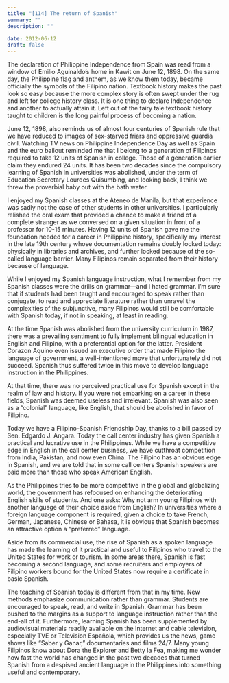 ```yaml
---
title: "[114] The return of Spanish"
summary: ""
description: ""

date: 2012-06-12
draft: false
---
```


The declaration of Philippine Independence from Spain was read from a window of Emilio Aguinaldo’s home in Kawit on June 12, 1898. On the same day, the Philippine flag and anthem, as we know them today, became officially the symbols of the Filipino nation. Textbook history makes the past look so easy because the more complex story is often swept under the rug and left for college history class. It is one thing to declare Independence and another to actually attain it. Left out of the fairy tale textbook history taught to children is the long painful process of becoming a nation.

June 12, 1898, also reminds us of almost four centuries of Spanish rule that we have reduced to images of sex-starved friars and oppressive guardia civil. Watching TV news on Philippine Independence Day as well as Spain and the euro bailout reminded me that I belong to a generation of Filipinos required to take 12 units of Spanish in college. Those of a generation earlier claim they endured 24 units. It has been two decades since the compulsory learning of Spanish in universities was abolished, under the term of Education Secretary Lourdes Quisumbing, and looking back, I think we threw the proverbial baby out with the bath water.

I enjoyed my Spanish classes at the Ateneo de Manila, but that experience was sadly not the case of other students in other universities. I particularly relished the oral exam that provided a chance to make a friend of a complete stranger as we conversed on a given situation in front of a professor for 10-15 minutes. Having 12 units of Spanish gave me the foundation needed for a career in Philippine history, specifically my interest in the late 19th century whose documentation remains doubly locked today: physically in libraries and archives, and further locked because of the so-called language barrier. Many Filipinos remain separated from their history because of language.

While I enjoyed my Spanish language instruction, what I remember from my Spanish classes were the drills on grammar—and I hated grammar. I’m sure that if students had been taught and encouraged to speak rather than conjugate, to read and appreciate literature rather than unravel the complexities of the subjunctive, many Filipinos would still be comfortable with Spanish today, if not in speaking, at least in reading.

At the time Spanish was abolished from the university curriculum in 1987, there was a prevailing sentiment to fully implement bilingual education in English and Filipino, with a preferential option for the latter. President Corazon Aquino even issued an executive order that made Filipino the language of government, a well-intentioned move that unfortunately did not succeed. Spanish thus suffered twice in this move to develop language instruction in the Philippines.

At that time, there was no perceived practical use for Spanish except in the realm of law and history. If you were not embarking on a career in these fields, Spanish was deemed useless and irrelevant. Spanish was also seen as a “colonial” language, like English, that should be abolished in favor of Filipino.

Today we have a Filipino-Spanish Friendship Day, thanks to a bill passed by Sen. Edgardo J. Angara. Today the call center industry has given Spanish a practical and lucrative use in the Philippines. While we have a competitive edge in English in the call center business, we have cutthroat competition from India, Pakistan, and now even China. The Filipino has an obvious edge in Spanish, and we are told that in some call centers Spanish speakers are paid more than those who speak American English.

As the Philippines tries to be more competitive in the global and globalizing world, the government has refocused on enhancing the deteriorating English skills of students. And one asks: Why not arm young Filipinos with another language of their choice aside from English? In universities where a foreign language component is required, given a choice to take French, German, Japanese, Chinese or Bahasa, it is obvious that Spanish becomes an attractive option a “preferred” language.

Aside from its commercial use, the rise of Spanish as a spoken language has made the learning of it practical and useful to Filipinos who travel to the United States for work or tourism. In some areas there, Spanish is fast becoming a second language, and some recruiters and employers of Filipino workers bound for the United States now require a certificate in basic Spanish.

The teaching of Spanish today is different from that in my time. New methods emphasize communication rather than grammar. Students are encouraged to speak, read, and write in Spanish. Grammar has been pushed to the margins as a support to language instruction rather than the end-all of it. Furthermore, learning Spanish has been supplemented by audiovisual materials readily available on the Internet and cable television, especially TVE or Television Española, which provides us the news, game shows like “Saber y Ganar,” documentaries and films 24/7. Many young Filipinos know about Dora the Explorer and Betty la Fea, making me wonder how fast the world has changed in the past two decades that turned Spanish from a despised ancient language in the Philippines into something useful and contemporary.

